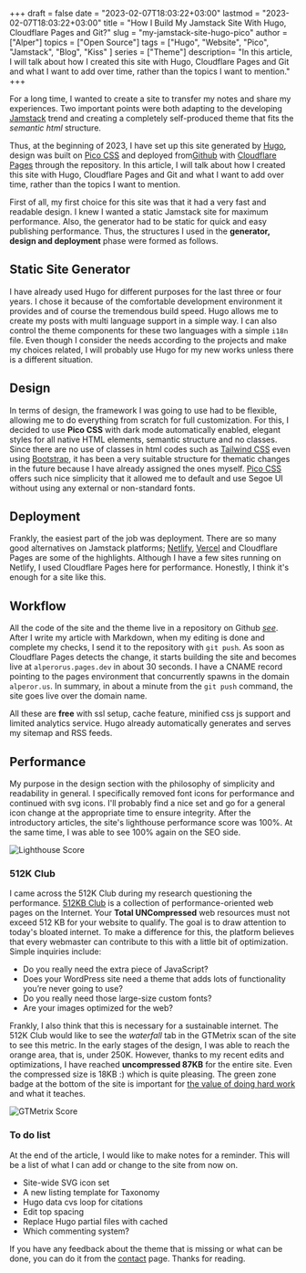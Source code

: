 +++
draft = false
date = "2023-02-07T18:03:22+03:00"
lastmod = "2023-02-07T18:03:22+03:00"
title = "How I Build My Jamstack Site With Hugo, Cloudflare Pages and Git?"
slug = "my-jamstack-site-hugo-pico"
author = ["Alper"]
topics = ["Open Source"]
tags = ["Hugo", "Website", "Pico", "Jamstack", "Blog", "Kiss" ]
series = ["Theme"]
description= "In this article, I will talk about how I created this site with Hugo, Cloudflare Pages and Git and what I want to add over time, rather than the topics I want to mention."
+++

For a long time, I wanted to create a site to transfer my notes and share my experiences. Two important points were both adapting to the developing [Jamstack](https://jamstack.org) trend and creating a completely self-produced theme that fits the *semantic html* structure.

Thus, at the beginning of 2023, I have set up this site generated by [Hugo](https://gohugo.io/), design was built on [Pico CSS](https://picocss.com/) and deployed from[Github](https://github.com/) with [Cloudflare Pages](https://pages.cloudflare.com) through the repository. In this article, I will talk about how I created this site with Hugo, Cloudflare Pages and Git and what I want to add over time, rather than the topics I want to mention.

First of all, my first choice for this site was that it had a very fast and readable design. I knew I wanted a static Jamstack site for maximum performance. Also, the generator had to be static for quick and easy publishing performance. Thus, the structures I used in the **generator, design and deployment** phase were formed as follows.

## Static Site Generator

I have already used Hugo for different purposes for the last three or four years. I chose it because of the comfortable development environment it provides and of course the tremendous build speed. Hugo allows me to create my posts with multi language support in a simple way. I can also control the theme components for these two languages with a simple <code>i18n</code> file. Even though I consider the needs according to the projects and make my choices related, I will probably use Hugo for my new works unless there is a different situation.

## Design

In terms of design, the framework I was going to use had to be flexible, allowing me to do everything from scratch for full customization. For this, I decided to use **Pico CSS** with dark mode automatically enabled, elegant styles for all native HTML elements, semantic structure and no classes. Since there are no use of classes in html codes such as [Tailwind CSS](https://tailwindcss.com) even using [Bootstrap](https://getbootstrap.com), it has been a very suitable structure for thematic changes in the future because I have already assigned the ones myself. [Pico CSS](https://picocss.com/) offers such nice simplicity that it allowed me to default and use Segoe UI without using any external or non-standard fonts.

## Deployment

Frankly, the easiest part of the job was deployment. There are so many good alternatives on Jamstack platforms; [Netlify](https://www.netlify.com), [Vercel](https://www.vercel.com) and Cloudflare Pages are some of the highlights. Although I have a few sites running on Netlify, I used Cloudflare Pages here for performance. Honestly, I think it's enough for a site like this.

## Workflow

All the code of the site and the theme live in a repository on Github *[see](https://github.com/eorus/alperorus)*. After I write my article with Markdown, when my editing is done and complete my checks, I send it to the repository with <code>git push</code>. As soon as Cloudflare Pages detects the change, it starts building the site and becomes live at <code>alperorus.pages.dev</code> in about 30 seconds. I have a CNAME record pointing to the pages environment that concurrently spawns in the domain <code>alperor.us</code>. In summary, in about a minute from the <code>git push</code> command, the site goes live over the domain name.

All these are **free** with ssl setup, cache feature, minified css js support and limited analytics service. Hugo already automatically generates and serves my sitemap and RSS feeds.

## Performance

My purpose in the design section with the philosophy of simplicity and readability in general. I specifically removed font icons for performance and continued with svg icons. I'll probably find a nice set and go for a general icon change at the appropriate time to ensure integrity. After the introductory articles, the site's lighthouse performance score was 100%. At the same time, I was able to see 100% again on the SEO side.

![Lighthouse Score](/images/posts/lighthouse.png)

### 512K Club

I came across the 512K Club during my research  questioning the performance. [512KB Club](https://512kb.club/) is a collection of performance-oriented web pages on the Internet. Your **Total UNCompressed** web resources must not exceed 512 KB for your website to qualify. The goal is to draw attention to today's bloated internet. To make a difference for this, the platform believes that every webmaster can contribute to this with a little bit of optimization. Simple inquiries include:

* Do you really need the extra piece of JavaScript?
* Does your WordPress site need a theme that adds lots of functionality you’re never going to use?
* Do you really need those large-size custom fonts?
* Are your images optimized for the web?

Frankly, I also think that this is necessary for a sustainable internet. The 512K Club would like to see the *waterfall* tab in the GTMetrix scan of the site to see this metric. In the early stages of the design, I was able to reach the orange area, that is, under 250K. However, thanks to my recent edits and optimizations, I have reached **uncompressed 87KB** for the entire site. Even the compressed size is 18KB :) which is quite pleasing. The green zone badge at the bottom of the site is important for [the value of doing hard work](/en/posts/doing-hard-things) and what it teaches.

![GTMetrix Score](/images/posts/gtmetrix.png)

### To do list

At the end of the article, I would like to make notes for a reminder. This will be a list of what I can add or change to the site from now on.

* Site-wide SVG icon set
* A new listing template for Taxonomy
* Hugo data cvs loop for citations
* Edit top spacing
* Replace Hugo partial files with cached
* Which commenting system?

If you have any feedback about the theme that is missing or what can be done, you can do it from the [contact](/contact/) page. Thanks for reading.
